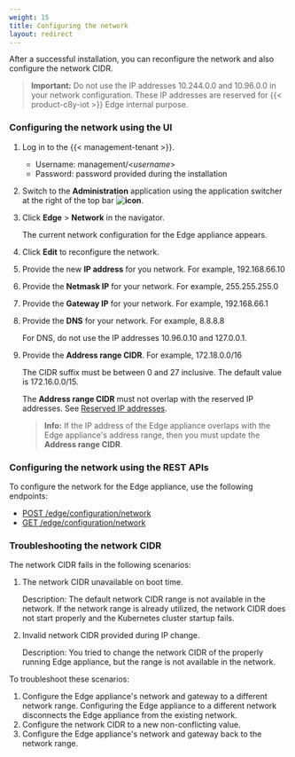 ```yaml
---
weight: 15
title: Configuring the network
layout: redirect
---
```


After a successful installation, you can reconfigure the network and also configure the network CIDR.

>**Important:** Do not use the IP addresses 10.244.0.0 and 10.96.0.0 in your network configuration. These IP addresses are reserved for {{< product-c8y-iot >}} Edge internal purpose.

### Configuring the network using the UI

1. Log in to the {{< management-tenant >}}.

	- Username: management/<*username*>
	- Password: password provided during the installation

2. Switch to the **Administration** application using the application switcher at the right of the top bar **<img class="Default" src="/images/icons/switcher-icon.png" alt="icon" style="display: inline; float: none">**.

3. Click **Edge** > **Network** in the navigator.

   The current network configuration for the Edge appliance appears.

4. Click **Edit** to reconfigure the network.

5. Provide the new **IP address** for you network. For example, 192.168.66.10

6. Provide the **Netmask IP** for your network. For example, 255.255.255.0

7. Provide the **Gateway IP** for your network. For example, 192.168.66.1

8. Provide the **DNS** for your network. For example, 8.8.8.8

   For DNS, do not use the IP addresses 10.96.0.10 and 127.0.0.1.

9. Provide the **Address range CIDR**. For example, 172.18.0.0/16

   The CIDR suffix must be between 0 and 27 inclusive. The default value is 172.16.0.0/15.

   The **Address range CIDR** must not overlap with the reserved IP addresses. See [Reserved IP addresses](https://en.wikipedia.org/wiki/Reserved_IP_addresses).

   >**Info:** If the IP address of the Edge appliance overlaps with the Edge appliance's address range, then you must update the **Address range CIDR**.

### Configuring the network using the REST APIs

To configure the network for the Edge appliance, use the following endpoints:

- [POST /edge/configuration/network](/edge/rest-api/#post-edgeconfigurationnetwork)
- [GET /edge/configuration/network](/edge/rest-api/#get-edgeconfigurationnetwork)

### Troubleshooting the network CIDR

The network CIDR fails in the following scenarios:

1. The network CIDR unavailable on boot time.

	Description: The default network CIDR range is not available in the network. If the network range is already utilized, the network CIDR does not start properly and the Kubernetes cluster startup fails.

2. Invalid network CIDR provided during IP change.

	Description: You tried to change the network CIDR of the properly running Edge appliance, but the range is not available in the network.

To troubleshoot these scenarios:

1. Configure the Edge appliance's network and gateway to a different network range. Configuring the Edge appliance to a different network disconnects the Edge appliance from the existing network.
2. Configure the network CIDR to a new non-conflicting value.
3. Configure the Edge appliance's network and gateway back to the network range.
